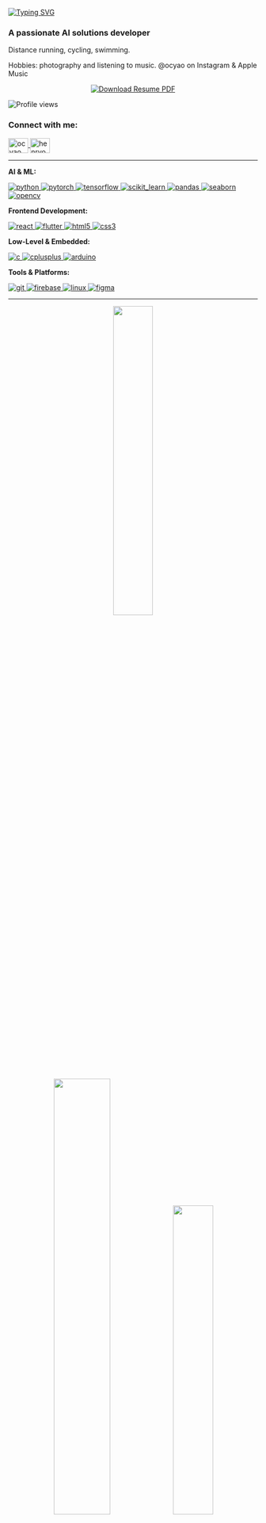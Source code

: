 [![Typing SVG](https://readme-typing-svg.demolab.com?font=Fira+Code&duration=3000&pause=0&width=435&lines=I'm+Chong+Yao;%E7%8E%8B%E5%B4%87%E8%80%80)](https://git.io/typing-svg)

### A passionate AI solutions developer

Distance running, cycling, swimming.

Hobbies: photography and listening to music. @ocyao on Instagram & Apple Music

<p align="center">
  <a href="https://github.com/chong-yao/chong-yao/raw/main/Resume.pdf">
    <img src="https://img.shields.io/badge/(PDF)-Download Resume-blue?style=for-the-badge&logo=adobeacrobatreader" alt="Download Resume PDF"/>
  </a>
</p>

![Profile views](https://komarev.com/ghpvc/?username=chong-yao&label=Profile%20views&color=0e75b6&style=flat)

### Connect with me:

<p align="left">
  <a href="https://instagram.com/ocyao" target="_blank" rel="noopener noreferrer">
    <img align="center" src="https://raw.githubusercontent.com/rahuldkjain/github-profile-readme-generator/master/src/images/icons/Social/instagram.svg" alt="ocyao" height="30" width="40" />
  </a>
  <a href="https://codeforces.com/profile/henryocy" target="_blank" rel="noopener noreferrer">
    <img align="center" src="https://raw.githubusercontent.com/rahuldkjain/github-profile-readme-generator/master/src/images/icons/Social/codeforces.svg" alt="henryocy" height="30" width="40" />
  </a>
</p>

---

**AI & ML:**
<p align="left">
  <a href="https://www.python.org" target="_blank" rel="noopener noreferrer">
    <img src="https://img.shields.io/badge/Python-3776AB?style=for-the-badge&logo=python&logoColor=white" alt="python"/>
  </a>
  <a href="https://pytorch.org/" target="_blank" rel="noopener noreferrer">
    <img src="https://img.shields.io/badge/PyTorch-EE4C2C?style=for-the-badge&logo=pytorch&logoColor=white" alt="pytorch"/>
  </a>
  <a href="https://www.tensorflow.org" target="_blank" rel="noopener noreferrer">
    <img src="https://img.shields.io/badge/TensorFlow-FF6F00?style=for-the-badge&logo=tensorflow&logoColor=white" alt="tensorflow"/>
  </a>
  <a href="https://scikit-learn.org/" target="_blank" rel="noopener noreferrer">
    <img src="https://img.shields.io/badge/scikit--learn-F7931E?style=for-the-badge&logo=scikit-learn&logoColor=white" alt="scikit_learn"/>
  </a>
  <a href="https://pandas.pydata.org/" target="_blank" rel="noopener noreferrer">
    <img src="https://img.shields.io/badge/pandas-150458?style=for-the-badge&logo=pandas&logoColor=white" alt="pandas"/>
  </a>
  <a href="https://seaborn.pydata.org/" target="_blank" rel="noopener noreferrer">
    <img src="https://img.shields.io/badge/Seaborn-3776AB?style=for-the-badge&logo=seaborn&logoColor=white" alt="seaborn"/>
  </a>
  <a href="https://opencv.org/" target="_blank" rel="noopener noreferrer">
    <img src="https://img.shields.io/badge/OpenCV-5C3EE8?style=for-the-badge&logo=opencv&logoColor=white" alt="opencv"/>
  </a>
</p>

**Frontend Development:**
<p align="left">
  <a href="https://reactjs.org/" target="_blank" rel="noopener noreferrer">
    <img src="https://img.shields.io/badge/React-61DAFB?style=for-the-badge&logo=react&logoColor=black" alt="react"/>
  </a>
  <a href="https://flutter.dev" target="_blank" rel="noopener noreferrer">
    <img src="https://img.shields.io/badge/Flutter-02569B?style=for-the-badge&logo=flutter&logoColor=white" alt="flutter"/>
  </a>
  <a href="https://www.w3.org/html/" target="_blank" rel="noopener noreferrer">
    <img src="https://img.shields.io/badge/HTML5-E34F26?style=for-the-badge&logo=html5&logoColor=white" alt="html5"/>
  </a>
  <a href="https://www.w3schools.com/css/" target="_blank" rel="noopener noreferrer">
    <img src="https://img.shields.io/badge/CSS3-1572B6?style=for-the-badge&logo=css3&logoColor=white" alt="css3"/>
  </a>
</p>

**Low-Level & Embedded:**
<p align="left">
  <a href="https://www.cprogramming.com/" target="_blank" rel="noopener noreferrer">
    <img src="https://img.shields.io/badge/C-00599C?style=for-the-badge&logo=c&logoColor=white" alt="c"/>
  </a>
  <a href="https://www.w3schools.com/cpp/" target="_blank" rel="noopener noreferrer">
    <img src="https://img.shields.io/badge/C%2B%2B-00599C?style=for-the-badge&logo=c%2B%2B&logoColor=white" alt="cplusplus"/>
  </a>
  <a href="https://www.arduino.cc/" target="_blank" rel="noopener noreferrer">
    <img src="https://img.shields.io/badge/Arduino-00979D?style=for-the-badge&logo=arduino&logoColor=white" alt="arduino"/>
  </a>
</p>

**Tools & Platforms:**
<p align="left">
  <a href="https://git-scm.com/" target="_blank" rel="noopener noreferrer">
    <img src="https://img.shields.io/badge/Git-F05032?style=for-the-badge&logo=git&logoColor=white" alt="git"/>
  </a>
  <a href="https://firebase.google.com/" target="_blank" rel="noopener noreferrer">
    <img src="https://img.shields.io/badge/Firebase-FFCA28?style=for-the-badge&logo=firebase&logoColor=black" alt="firebase"/>
  </a>
  <a href="https://www.linux.org/" target="_blank" rel="noopener noreferrer">
    <img src="https://img.shields.io/badge/Linux-FCC624?style=for-the-badge&logo=linux&logoColor=black" alt="linux"/>
  </a>
  <a href="https://www.figma.com/" target="_blank" rel="noopener noreferrer">
    <img src="https://img.shields.io/badge/Figma-F24E1E?style=for-the-badge&logo=figma&logoColor=white" alt="figma"/>
  </a>
</p>

---

<div align="center">
  <img src="https://github-readme-stats.vercel.app/api?username=chong-yao&theme=aura&hide_border=true&include_all_commits=true&count_private=true" width="40%" /> </br>
  <img src="https://github-readme-streak-stats.herokuapp.com/?user=chong-yao&theme=aura&hide_border=true" width="47.5%" />
  <img src="https://github-readme-stats.vercel.app/api/top-langs/?username=chong-yao&theme=aura&hide_border=true&include_all_commits=true&count_private=true&layout=compact" width="40%" /> </br>
</div>

<picture>
  <source media="(prefers-color-scheme: dark)" srcset="https://raw.githubusercontent.com/chong-yao/chong-yao/output/github-snake-dark.svg">
  <source media="(prefers-color-scheme: light)" srcset="https://raw.githubusercontent.com/chong-yao/chong-yao/output/github-snake.svg">
  <img alt="github snake" src="https://raw.githubusercontent.com/chong-yao/chong-yao/output/github-snake.svg">
</picture>

---
